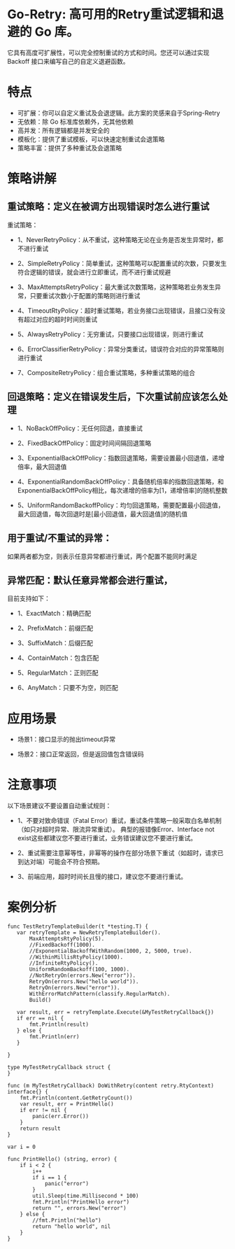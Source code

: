 # Go-Retry: 高可用的Retry重试逻辑和退避的 Go 库。

它具有高度可扩展性，可以完全控制重试的方式和时间。您还可以通过实现 Backoff 接口来编写自己的自定义退避函数。

# 特点

- 可扩展：你可以自定义重试及会退逻辑。此方案的灵感来自于Spring-Retry
- 无依赖：除 Go 标准库依赖外，无其他依赖
- 高并发：所有逻辑都是并发安全的
- 模板化：提供了重试模板，可以快速定制重试会退策略
- 策略丰富：提供了多种重试及会退策略

# 策略讲解

## 重试策略：定义在被调方出现错误时怎么进行重试
重试策略：

- 1、NeverRetryPolicy：从不重试，这种策略无论在业务是否发生异常时，都不进行重试

- 2、SimpleRetryPolicy：简单重试，这种策略可以配置重试的次数，只要发生符合逻辑的错误，就会进行立即重试，而不进行重试规避

- 3、MaxAttemptsRetryPolicy：最大重试次数策略，这种策略若业务发生异常，只要重试次数小于配置的策略则进行重试

- 4、TimeoutRtyPolicy：超时重试策略，若业务接口出现错误，且接口没有没有超过对应的超时时间则重试

- 5、AlwaysRetryPolicy：无穷重试，只要接口出现错误，则进行重试

- 6、ErrorClassifierRetryPolicy：异常分类重试，错误符合对应的异常策略则进行重试

- 7、CompositeRetryPolicy：组合重试策略，多种重试策略的组合

## 回退策略：定义在错误发生后，下次重试前应该怎么处理

- 1、NoBackOffPolicy：无任何回退，直接重试

- 2、FixedBackOffPolicy：固定时间间隔回退策略

- 3、ExponentialBackOffPolicy：指数回退策略，需要设置最小回退值，递增倍率，最大回退值

- 4、ExponentialRandomBackOffPolicy：具备随机倍率的指数回退策略，和ExponentialBackOffPolicy相比，每次递增的倍率为[1，递增倍率]的随机整数

- 5、UniformRandomBackoffPolicy：均匀回退策略，需要配置最小回退值，最大回退值，每次回退时是[最小回退值，最大回退值]的随机值

## 用于重试/不重试的异常：
如果两者都为空，则表示任意异常都进行重试，两个配置不能同时满足

## 异常匹配：默认任意异常都会进行重试，
目前支持如下：

- 1、ExactMatch：精确匹配

- 2、PrefixMatch：前缀匹配

- 3、SuffixMatch：后缀匹配

- 4、ContainMatch：包含匹配

- 5、RegularMatch：正则匹配

- 6、AnyMatch：只要不为空，则匹配

# 应用场景

- 场景1：接口显示的抛出timeout异常

- 场景2：接口正常返回，但是返回值包含错误码

# 注意事项

以下场景建议不要设置自动重试规则：

- 1、不要对致命错误（Fatal Error）重试，重试条件策略一般采取白名单机制（如只对超时异常、限流异常重试）。 典型的报错像Error、Interface not exist这些都建议您不要进行重试，业务错误建议您不要进行重试。

- 2、重试需要注意幂等性，非幂等的操作在部分场景下重试（如超时，请求已到达对端）可能会不符合预期。

- 3、前端应用，超时时间长且慢的接口，建议您不要进行重试。

# 案例分析

``` Golang
func TestRetryTemplateBuilder(t *testing.T) {  
   var retryTemplate = NewRetryTemplateBuilder().  
       MaxAttemptsRtyPolicy(5).  
       //FixedBackoff(1000).  
       //ExponentialBackoffWithRandom(1000, 2, 5000, true).  
       //WithinMillisRtyPolicy(1000).  
       //InfiniteRtyPolicy().  
       UniformRandomBackoff(100, 1000).  
       //NotRetryOn(errors.New("error")).  
       RetryOn(errors.New("hello world")).  
       RetryOn(errors.New("error")).  
       WithErrorMatchPattern(classify.RegularMatch).  
       Build()  

   var result, err = retryTemplate.Execute(&MyTestRetryCallback{})
   if err == nil {
       fmt.Println(result)
   } else {
       fmt.Println(err)
   }

}

type MyTestRetryCallback struct {  
}

func (m MyTestRetryCallback) DoWithRetry(content retry.RtyContext) interface{} {  
	fmt.Println(content.GetRetryCount())  
	var result, err = PrintHello()  
	if err != nil {  
		panic(err.Error())  
	}  
	return result  
}

var i = 0

func PrintHello() (string, error) {  
	if i < 2 {  
		i++  
		if i == 1 {  
			panic("error")  
		}  
		util.Sleep(time.Millisecond * 100)  
		fmt.Println("PrintHello error")  
		return "", errors.New("error")  
	} else {  
		//fmt.Println("hello")  
		return "hello world", nil  
	}  
}   
```